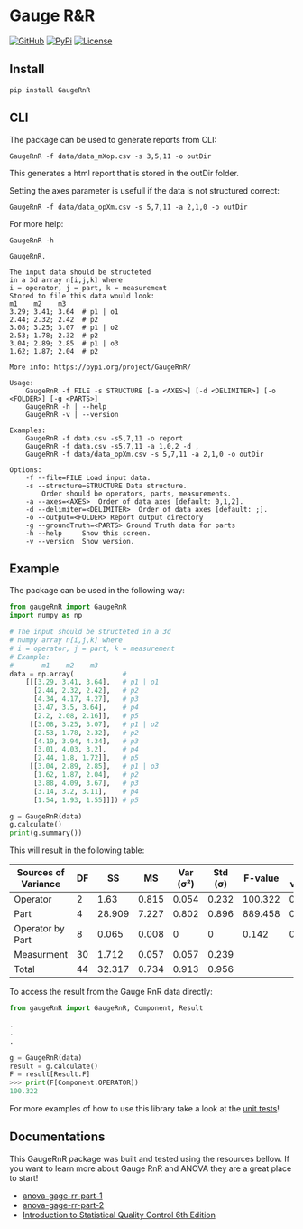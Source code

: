 # Gauge R&R

[![GitHub](https://github.com/owodunni/gaugernr/workflows/Python%20package/badge.svg)](https://github.com/owodunni/GaugeRnR)
[![PyPi](https://img.shields.io/pypi/v/GaugeRnR)](https://pypi.org/project/GaugeRnR/)
[![License](https://img.shields.io/github/license/owodunni/GaugeRnR)](https://github.com/owodunni/GaugeRnR/blob/master/LICENSE)

## Install

``` console
pip install GaugeRnR
```
## CLI
The package can be used to generate reports from CLI:

```
GaugeRnR -f data/data_mXop.csv -s 3,5,11 -o outDir
```
This generates a html report that is stored in the outDir folder.

Setting the axes parameter is usefull if the data is not structured correct:
```
GaugeRnR -f data/data_opXm.csv -s 5,7,11 -a 2,1,0 -o outDir
```

For more help:

```
GaugeRnR -h

GaugeRnR.

The input data should be structeted
in a 3d array n[i,j,k] where
i = operator, j = part, k = measurement
Stored to file this data would look:
m1    m2    m3
3.29; 3.41; 3.64  # p1 | o1
2.44; 2.32; 2.42  # p2
3.08; 3.25; 3.07  # p1 | o2
2.53; 1.78; 2.32  # p2
3.04; 2.89; 2.85  # p1 | o3
1.62; 1.87; 2.04  # p2

More info: https://pypi.org/project/GaugeRnR/

Usage:
    GaugeRnR -f FILE -s STRUCTURE [-a <AXES>] [-d <DELIMITER>] [-o <FOLDER>] [-g <PARTS>]
    GaugeRnR -h | --help
    GaugeRnR -v | --version

Examples:
    GaugeRnR -f data.csv -s5,7,11 -o report
    GaugeRnR -f data.csv -s5,7,11 -a 1,0,2 -d ,
    GaugeRnR -f data/data_opXm.csv -s 5,7,11 -a 2,1,0 -o outDir

Options:
    -f --file=FILE Load input data.
    -s --structure=STRUCTURE Data structure.
        Order should be operators, parts, measurements.
    -a --axes=<AXES>  Order of data axes [default: 0,1,2].
    -d --delimiter=<DELIMITER>  Order of data axes [default: ;].
    -o --output=<FOLDER> Report output directory
    -g --groundTruth=<PARTS> Ground Truth data for parts
    -h --help     Show this screen.
    -v --version  Show version.
```
## Example

The package can be used in the following way:

``` python
from gaugeRnR import GaugeRnR
import numpy as np

# The input should be structeted in a 3d
# numpy array n[i,j,k] where
# i = operator, j = part, k = measurement
# Example:
#       m1    m2    m3
data = np.array(            #
    [[[3.29, 3.41, 3.64],   # p1 | o1
      [2.44, 2.32, 2.42],   # p2
      [4.34, 4.17, 4.27],   # p3
      [3.47, 3.5, 3.64],    # p4
      [2.2, 2.08, 2.16]],   # p5
     [[3.08, 3.25, 3.07],   # p1 | o2
      [2.53, 1.78, 2.32],   # p2
      [4.19, 3.94, 4.34],   # p3
      [3.01, 4.03, 3.2],    # p4
      [2.44, 1.8, 1.72]],   # p5
     [[3.04, 2.89, 2.85],   # p1 | o3
      [1.62, 1.87, 2.04],   # p2
      [3.88, 4.09, 3.67],   # p3
      [3.14, 3.2, 3.11],    # p4
      [1.54, 1.93, 1.55]]]) # p5

g = GaugeRnR(data)
g.calculate()
print(g.summary())
```

This will result in the following table:

| Sources of Variance   |   DF |     SS |    MS |   Var (σ²) |   Std (σ) | F-value   | P-value   |
|-----------------------|------|--------|-------|------------|-----------|-----------|-----------|
| Operator              |    2 |  1.63  | 0.815 |      0.054 |     0.232 | 100.322   | 0.000     |
| Part                  |    4 | 28.909 | 7.227 |      0.802 |     0.896 | 889.458   | 0.000     |
| Operator by Part      |    8 |  0.065 | 0.008 |      0     |     0     | 0.142     | 0.996     |
| Measurment            |   30 |  1.712 | 0.057 |      0.057 |     0.239 |           |           |
| Total                 |   44 | 32.317 | 0.734 |      0.913 |     0.956 |           |           |

To access the result from the Gauge RnR data directly:

``` python
from gaugeRnR import GaugeRnR, Component, Result

.
.
.

g = GaugeRnR(data)
result = g.calculate()
F = result[Result.F]
>>> print(F[Component.OPERATOR])
100.322
```

For more examples of how to use this library take a look at the [unit tests](https://github.com/owodunni/GaugeRnR/tree/master/tests)!

## Documentations

This GaugeRnR package was built and tested using the resources bellow. If you want to learn more about Gauge RnR and ANOVA they are a great place to start!

* [anova-gage-rr-part-1](https://www.spcforexcel.com/knowledge/measurement-systems-analysis/anova-gage-rr-part-1)
* [anova-gage-rr-part-2](https://www.spcforexcel.com/knowledge/measurement-systems-analysis/anova-gage-rr-part-2)
* [Introduction to Statistical Quality Control 6th Edition](https://www.amazon.com/Introduction-Statistical-Quality-Control-Montgomery/dp/0470169923)
